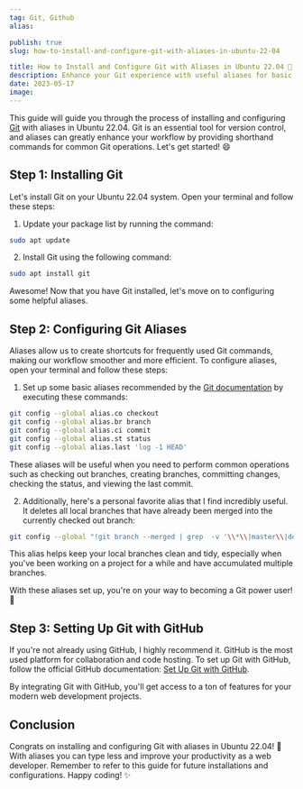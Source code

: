 ```yaml
---
tag: Git, Github
alias:

publish: true
slug: how-to-install-and-configure-git-with-aliases-in-ubuntu-22-04

title: How to Install and Configure Git with Aliases in Ubuntu 22.04 🚀
description: Enhance your Git experience with useful aliases for basic configuration in Ubuntu 22.04. A handy guide for Git users. Happy coding!
date: 2023-05-17
image:
---
```


This guide will guide you through the process of installing and configuring [Git](https://git-scm.com/) with aliases in Ubuntu 22.04. Git is an essential tool for version control, and aliases can greatly enhance your workflow by providing shorthand commands for common Git operations. Let's get started! 😄

## Step 1: Installing Git
Let's install Git on your Ubuntu 22.04 system. Open your terminal and follow these steps:

1. Update your package list by running the command:
```bash
sudo apt update
```

2. Install Git using the following command:
```bash
sudo apt install git
```

Awesome! Now that you have Git installed, let's move on to configuring some helpful aliases.

## Step 2: Configuring Git Aliases
Aliases allow us to create shortcuts for frequently used Git commands, making our workflow smoother and more efficient. To configure aliases, open your terminal and follow these steps:

1. Set up some basic aliases recommended by the [Git documentation](https://git-scm.com/book/en/v2/Git-Basics-Git-Aliases) by executing these commands:
```sh
git config --global alias.co checkout
git config --global alias.br branch
git config --global alias.ci commit
git config --global alias.st status
git config --global alias.last 'log -1 HEAD'
```

   These aliases will be useful when you need to perform common operations such as checking out branches, creating branches, committing changes, checking the status, and viewing the last commit.

2. Additionally, here's a personal favorite alias that I find incredibly useful. It deletes all local branches that have already been merged into the currently checked out branch:
```bash
git config --global "!git branch --merged | grep  -v '\\*\\|master\\|develop' | xargs -n 1 -r git branch -d"
```

   This alias helps keep your local branches clean and tidy, especially when you've been working on a project for a while and have accumulated multiple branches.

With these aliases set up, you're on your way to becoming a Git power user! 🎉

## Step 3: Setting Up Git with GitHub
If you're not already using GitHub, I highly recommend it. GitHub is the most used platform for collaboration and code hosting. To set up Git with GitHub, follow the official GitHub documentation: [Set Up Git with GitHub](https://docs.github.com/en/get-started/quickstart/set-up-git).

By integrating Git with GitHub, you'll get access to a ton of features for your modern web development projects.

## Conclusion
Congrats on installing and configuring Git with aliases in Ubuntu 22.04! 🎉 With aliases you can type less and improve your productivity as a web developer. Remember to refer to this guide for future installations and configurations. Happy coding! ✨